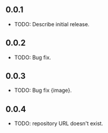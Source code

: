 ## 0.0.1

* TODO: Describe initial release.

## 0.0.2

* TODO: Bug fix.

## 0.0.3

* TODO: Bug fix {image}.

## 0.0.4

* TODO: repository URL doesn't exist.
